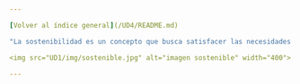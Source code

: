 ```yaml
---

[Volver al índice general](/UD4/README.md)

"La sostenibilidad es un concepto que busca satisfacer las necesidades del presente sin comprometer la capacidad de las generaciones futuras para satisfacer las suyas."

<img src="UD1/img/sostenible.jpg" alt="imagen sostenible" width="400">

---
```

